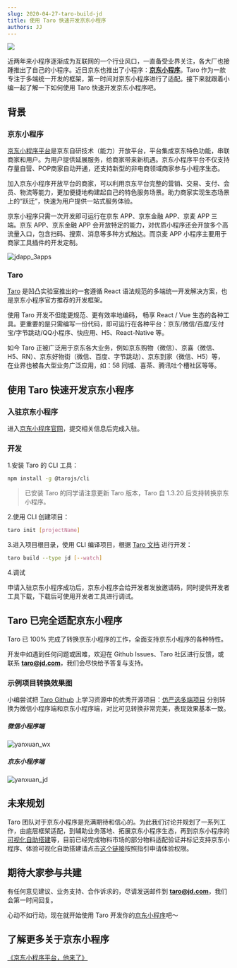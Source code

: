 ```yaml
---
slug: 2020-04-27-taro-build-jd
title: 使用 Taro 快速开发京东小程序
authors: JJ
---
```


![](https://img20.360buyimg.com/ling/jfs/t1/117964/14/2118/145903/5e9eee0aE8897b3dd/bd435e6161779ad1.png)

近两年来小程序逐渐成为互联网的一个行业风口，一直备受业界关注，各大厂也接踵推出了自己的小程序。近日京东也推出了小程序：[**京东小程序**](https://mp.jd.com/?entrance=taro)。Taro 作为一款专注于多端统一开发的框架，第一时间对京东小程序进行了适配。接下来就跟着小编一起了解一下如何使用 Taro 快速开发京东小程序吧。

<!--truncate-->

## 背景

### 京东小程序

[京东小程序平台](https://mp.jd.com/?entrance=taro)是京东自研技术（能力）开放平台，平台集成京东特色功能，串联商家和用户。为用户提供延展服务，给商家带来新机遇。京东小程序平台不仅支持存量自营、POP商家自动开通，还支持新型的非电商领域商家参与小程序生态。  

加入京东小程序开放平台的商家，可以利用京东平台完整的营销、交易、支付、会员、物流等能力，更加便捷地构建起自己的特色服务场景。助力商家实现生态场景上的“跃迁”，快速为用户提供一站式服务体验。

京东小程序只需一次开发即可运行在京东 APP、京东金融 APP、京麦 APP 三端。京东 APP、京东金融 APP 会开放特定的能力，对优质小程序还会开放多个高流量入口，包含扫码、搜索、消息等多种方式触达。而京麦 APP 小程序主要用于商家工具插件的开发定制。

![jdapp_3apps](https://storage.jd.com/cjj-pub-images/jdapp_3apps.png)

### Taro

[Taro](https://taro.jd.com/) 是凹凸实验室推出的一套遵循 React 语法规范的多端统一开发解决方案，也是京东小程序官方推荐的开发框架。

使用 Taro 开发不但能更规范、更有效率地编码， 畅享 React / Vue 生态的各种工具。更重要的是只需编写一份代码，即可运行在各种平台：京东/微信/百度/支付宝/字节跳动/QQ小程序、快应用、H5、React-Native 等。

如今 Taro 正被广泛用于京东各大业务，例如京东购物（微信）、京喜（微信、H5、RN）、京东好物街（微信、百度、字节跳动）、京东到家（微信、H5）等，在业界也被各大型业务广泛应用，如：58 同城、喜茶、腾讯吐个槽社区等等。

## 使用 Taro 快速开发京东小程序

### 入驻京东小程序

进入[京东小程序官网](https://mp.jd.com/?entrance=taro)，提交相关信息后完成入驻。

### 开发

1.安装 Taro 的 CLI 工具：

```bash
npm install -g @tarojs/cli
```

> 已安装 Taro 的同学请注意更新 Taro 版本，Taro 自 1.3.20 后支持转换京东小程序。

2.使用 CLI 创建项目：

```bash
taro init [projectName]
```

3.进入项目根目录，使用 CLI 编译项目，根据 [Taro 文档](https://docs.taro.zone/docs/README) 进行开发：

```bash
taro build --type jd [--watch]
```

4.调试

申请入驻京东小程序成功后，京东小程序会给开发者发放邀请码，同时提供开发者工具下载，下载后可使用开发者工具进行调试。

## Taro 已完全适配京东小程序

Taro 已 100% 完成了转换京东小程序的工作，全面支持京东小程序的各种特性。

开发中如遇到任何问题或困难，欢迎在 Github Issues、Taro 社区进行反馈，或联系 **taro@jd.com**，我们会尽快给予答复与支持。

### 示例项目转换效果图

小编尝试把 [Taro Github](https://github.com/NervJS/taro) 上学习资源中的优秀开源项目：[仿严选多端项目](https://github.com/qit-team/taro-yanxuan) 分别转换为微信小程序端和京东小程序端，对比可见转换非常完美，表现效果基本一致。

##### 微信小程序端

![yanxuan_wx](https://storage.jd.com/cjj-pub-images/jdapp_yanxuan_wx_demo.jpg)

##### 京东小程序端

![yanxuan_jd](https://storage.jd.com/cjj-pub-images/jdapp_yanxuan_jd_demo.jpg)

## 未来规划

Taro 团队对于京东小程序是充满期待和信心的。为此我们讨论并规划了一系列工作，由底层框架适配，到辅助业务落地、拓展京东小程序生态，再到京东小程序的[可视化自助搭建](https://ling.jd.com/atom/cms/pc/06599/)等，目前已经完成物料市场的部分物料适配验证并标记支持京东小程序、体验可视化自助搭建请点击[这个链接](https://ling.jd.com/atom/cms/pc/06599/)按照指引申请体验权限。


## 期待大家参与共建

有任何意见建议、业务支持、合作诉求的，尽请发送邮件到 **taro@jd.com**，我们会第一时间回复。

心动不如行动，现在就开始使用 Taro 开发你的[京东小程序](https://mp.jd.com/?entrance=taro)吧～


## 了解更多关于京东小程序

[《京东小程序平台，他来了》](https://taro-club.jd.com/topic/1426/%E4%BA%AC%E4%B8%9C%E5%B0%8F%E7%A8%8B%E5%BA%8F%E5%B9%B3%E5%8F%B0-%E4%BB%96%E6%9D%A5%E4%BA%86)
